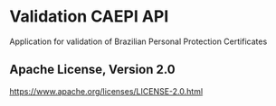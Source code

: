 # Validation CAEPI API

Application for validation of Brazilian Personal Protection Certificates

## Apache License, Version 2.0

https://www.apache.org/licenses/LICENSE-2.0.html

